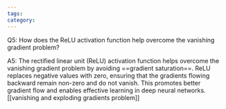 ```yaml
---
tags: 
category: 
---
```




Q5: How does the ReLU activation function help overcome the vanishing gradient problem?

A5: The rectified linear unit (ReLU) activation function helps overcome the vanishing gradient problem by avoiding ==gradient saturation==. ReLU replaces negative values with zero, ensuring that the gradients flowing backward remain non-zero and do not vanish. This promotes better gradient flow and enables effective learning in deep neural networks.
[[vanishing and exploding gradients problem]]